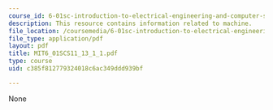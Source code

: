 ```yaml
---
course_id: 6-01sc-introduction-to-electrical-engineering-and-computer-science-i-spring-2011
description: This resource contains information related to machine.
file_location: /coursemedia/6-01sc-introduction-to-electrical-engineering-and-computer-science-i-spring-2011/c385f812779324018c6ac349ddd939bf_MIT6_01SCS11_13_1_1.pdf
file_type: application/pdf
layout: pdf
title: MIT6_01SCS11_13_1_1.pdf
type: course
uid: c385f812779324018c6ac349ddd939bf

---
```

None
